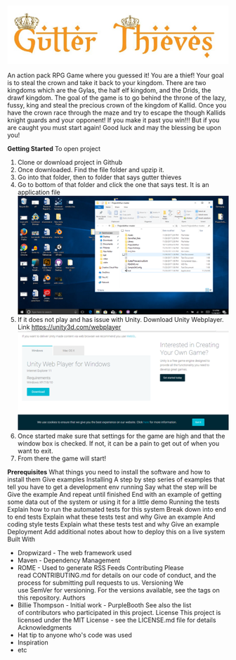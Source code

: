 ![alt text](https://github.com/abobo1/gutter-thieves/blob/master/image/gtfont.jpg)

An action pack RPG Game where you guessed it! You are a thief!  Your goal is to steal the crown and take it back to your kingdom.  There are two kingdoms which are the Gylas, the half elf kingdom, and the Drids, the drawf kingdom.  The goal of the game is to go behind the throne of the lazy, fussy, king and steal the precious crown of the kingdom of Kallid.  Once you have the crown race through the maze and try to escape the though Kallids knight guards and your opponent!  If you make it past you win!!! But if you are caught you must start again!  Good luck and may the blessing be upon you!

**Getting Started**
To open project
1.	Clone or download project in Github
2.	Once downloaded.  Find the file folder and upzip it.
3.	Go into that folder, then to folder that says gutter thieves
4.	Go to bottom of that folder and click the one that says test.  It is an application file      ![alt text](https://github.com/abobo1/gutter-thieves/blob/master/image%20of%20game/open.png)
5.	If it does not play and has issue with Unity.  Download Unity Webplayer.  Link https://unity3d.com/webplayer
![alt text](https://github.com/abobo1/gutter-thieves/blob/master/image%20of%20game/unity%20player.png)
6.	Once started make sure that settings for the game are high and that the window box is checked.  If not, it can be a pain to get out of when you want to exit.  
7.	From there the game will start!

**Prerequisites**
What things you need to install the software and how to install them
Give examples
Installing
A step by step series of examples that tell you have to get a development env running
Say what the step will be
Give the example
And repeat
until finished
End with an example of getting some data out of the system or using it for a little demo
Running the tests
Explain how to run the automated tests for this system
Break down into end to end tests
Explain what these tests test and why
Give an example
And coding style tests
Explain what these tests test and why
Give an example
Deployment
Add additional notes about how to deploy this on a live system
Built With
* Dropwizard - The web framework used
* Maven - Dependency Management
* ROME - Used to generate RSS Feeds
Contributing
Please read CONTRIBUTING.md for details on our code of conduct, and the process for submitting pull requests to us.
Versioning
We use SemVer for versioning. For the versions available, see the tags on this repository.
Authors
* Billie Thompson - Initial work - PurpleBooth
See also the list of contributors who participated in this project.
License
This project is licensed under the MIT License - see the LICENSE.md file for details
Acknowledgments
* Hat tip to anyone who's code was used
* Inspiration
* etc


